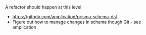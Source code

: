 A refactor should happen at this level

- https://github.com/amplication/prisma-schema-dsl
- Figure out how to manage changes in schema though Git - see amplication